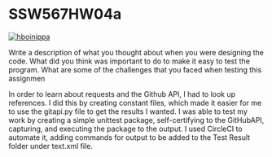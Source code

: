 # SSW567HW04a
[![hboinippa](https://circleci.com/gh/hboinippa/SSW567HW-041.svg?style=svg)](https://app.circleci.com/pipelines/github/hboinippa/SSW567HW-041?branch=main&filter=all)

 Write a description of what you thought about when you were designing the code. What did you think was important to do to make it easy to test the program. What are some of the challenges that you faced when testing this assignmen
 
In order to learn about requests and the Github API, I had to look up references. I did this by creating constant files, which made it easier for me to use the gitapi.py file to get the results I wanted. I was able to test my work by creating a simple unittest package, self-certifying to the GitHubAPI, capturing, and executing the package to the output. I used CircleCI to automate it, adding commands for output to be added to the Test Result folder under text.xml file.
